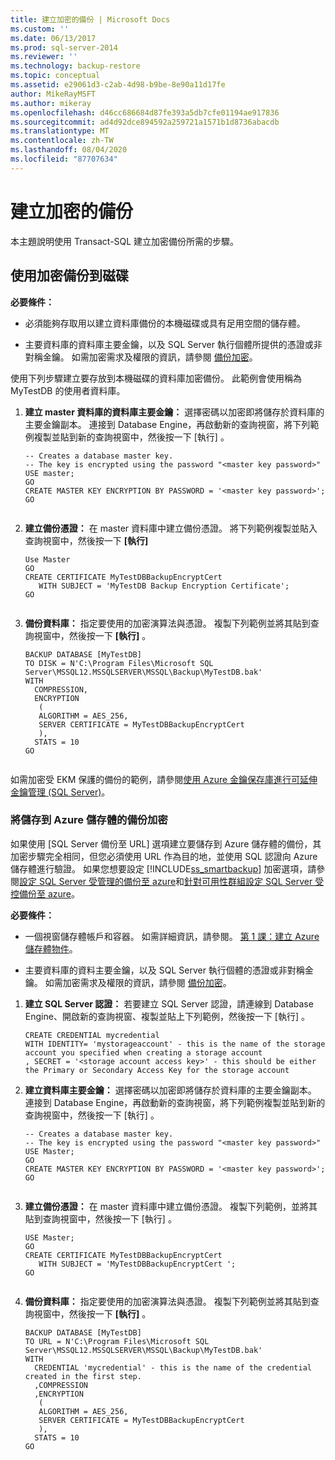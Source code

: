 ```yaml
---
title: 建立加密的備份 | Microsoft Docs
ms.custom: ''
ms.date: 06/13/2017
ms.prod: sql-server-2014
ms.reviewer: ''
ms.technology: backup-restore
ms.topic: conceptual
ms.assetid: e29061d3-c2ab-4d98-b9be-8e90a11d17fe
author: MikeRayMSFT
ms.author: mikeray
ms.openlocfilehash: d46cc686684d87fe393a5db7cfe01194ae917836
ms.sourcegitcommit: ad4d92dce894592a259721a1571b1d8736abacdb
ms.translationtype: MT
ms.contentlocale: zh-TW
ms.lasthandoff: 08/04/2020
ms.locfileid: "87707634"
---
```

# <a name="create-an-encrypted-backup"></a>建立加密的備份
  本主題說明使用 Transact-SQL 建立加密備份所需的步驟。  
  
## <a name="backup-to-disk-with-encryption"></a>使用加密備份到磁碟  
 **必要條件：**  
  
-   必須能夠存取用以建立資料庫備份的本機磁碟或具有足用空間的儲存體。  
  
-   主要資料庫的資料庫主要金鑰，以及 SQL Server 執行個體所提供的憑證或非對稱金鑰。 如需加密需求及權限的資訊，請參閱 [備份加密](backup-encryption.md)。  
  
 使用下列步驟建立要存放到本機磁碟的資料庫加密備份。 此範例會使用稱為 MyTestDB 的使用者資料庫。  
  
1.  **建立 master 資料庫的資料庫主要金鑰：** 選擇密碼以加密即將儲存於資料庫的主要金鑰副本。 連接到 Database Engine，再啟動新的查詢視窗，將下列範例複製並貼到新的查詢視窗中，然後按一下 [執行]  。  
  
    ```  
    -- Creates a database master key.   
    -- The key is encrypted using the password "<master key password>"  
    USE master;  
    GO  
    CREATE MASTER KEY ENCRYPTION BY PASSWORD = '<master key password>';  
    GO  
  
    ```  
  
2.  **建立備份憑證：** 在 master 資料庫中建立備份憑證。 將下列範例複製並貼入查詢視窗中，然後按一下 **[執行]**  
  
    ```  
    Use Master  
    GO  
    CREATE CERTIFICATE MyTestDBBackupEncryptCert  
       WITH SUBJECT = 'MyTestDB Backup Encryption Certificate';  
    GO  
  
    ```  
  
3.  **備份資料庫：** 指定要使用的加密演算法與憑證。 複製下列範例並將其貼到查詢視窗中，然後按一下 **[執行]** 。  
  
    ```  
    BACKUP DATABASE [MyTestDB]  
    TO DISK = N'C:\Program Files\Microsoft SQL Server\MSSQL12.MSSQLSERVER\MSSQL\Backup\MyTestDB.bak'  
    WITH  
      COMPRESSION,  
      ENCRYPTION   
       (  
       ALGORITHM = AES_256,  
       SERVER CERTIFICATE = MyTestDBBackupEncryptCert  
       ),  
      STATS = 10  
    GO  
  
    ```  
  
 如需加密受 EKM 保護的備份的範例，請參閱[使用 Azure 金鑰保存庫進行可延伸金鑰管理 &#40;SQL Server&#41;](../security/encryption/extensible-key-management-using-azure-key-vault-sql-server.md)。  
  
### <a name="backup-to-azure-storage-with-encryption"></a>將儲存到 Azure 儲存體的備份加密  
 如果使用 [SQL Server 備份至 URL]  選項建立要儲存到 Azure 儲存體的備份，其加密步驟完全相同，但您必須使用 URL 作為目的地，並使用 SQL 認證向 Azure 儲存體進行驗證。 如果您想要設定 [!INCLUDE[ss_smartbackup](../../includes/ss-smartbackup-md.md)] 加密選項，請參閱[設定 SQL Server 受管理的備份至 azure](enable-sql-server-managed-backup-to-microsoft-azure.md)和[針對可用性群組設定 SQL Server 受控備份至 azure](../../database-engine/setting-up-sql-server-managed-backup-to-windows-azure-for-availability-groups.md)。  
  
 **必要條件：**  
  
-   一個視窗儲存體帳戶和容器。 如需詳細資訊，請參閱。 [第 1 課：建立 Azure 儲存體物件](../../tutorials/lesson-1-create-windows-azure-storage-objects.md)。  
  
-   主要資料庫的資料主要金鑰，以及 SQL Server 執行個體的憑證或非對稱金鑰。 如需加密需求及權限的資訊，請參閱 [備份加密](backup-encryption.md)。  
  
1.  **建立 SQL Server 認證：** 若要建立 SQL Server 認證，請連線到 Database Engine、開啟新的查詢視窗、複製並貼上下列範例，然後按一下 [執行]  。  
  
    ```  
    CREATE CREDENTIAL mycredential   
    WITH IDENTITY= 'mystorageaccount' - this is the name of the storage account you specified when creating a storage account    
    , SECRET = '<storage account access key>' - this should be either the Primary or Secondary Access Key for the storage account  
    ```  
  
2.  **建立資料庫主要金鑰：** 選擇密碼以加密即將儲存於資料庫的主要金鑰副本。 連接到 Database Engine，再啟動新的查詢視窗，將下列範例複製並貼到新的查詢視窗中，然後按一下 [執行]  。  
  
    ```  
    -- Creates a database master key.  
    -- The key is encrypted using the password "<master key password>"  
    USE Master;  
    GO  
    CREATE MASTER KEY ENCRYPTION BY PASSWORD = '<master key password>';  
    GO  
  
    ```  
  
3.  **建立備份憑證：** 在 master 資料庫中建立備份憑證。 複製下列範例，並將其貼到查詢視窗中，然後按一下 [執行]  。  
  
    ```  
    USE Master;  
    GO  
    CREATE CERTIFICATE MyTestDBBackupEncryptCert  
       WITH SUBJECT = 'MyTestDBBackupEncryptCert ';  
    GO  
  
    ```  
  
4.  **備份資料庫：** 指定要使用的加密演算法與憑證。 複製下列範例並將其貼到查詢視窗中，然後按一下 **[執行]** 。  
  
    ```  
    BACKUP DATABASE [MyTestDB]  
    TO URL = N'C:\Program Files\Microsoft SQL Server\MSSQL12.MSSQLSERVER\MSSQL\Backup\MyTestDB.bak'  
    WITH  
      CREDENTIAL 'mycredential' - this is the name of the credential created in the first step.  
      ,COMPRESSION  
      ,ENCRYPTION   
       (  
       ALGORITHM = AES_256,  
       SERVER CERTIFICATE = MyTestDBBackupEncryptCert  
       ),  
      STATS = 10  
    GO  
  
    ```  
  
  
